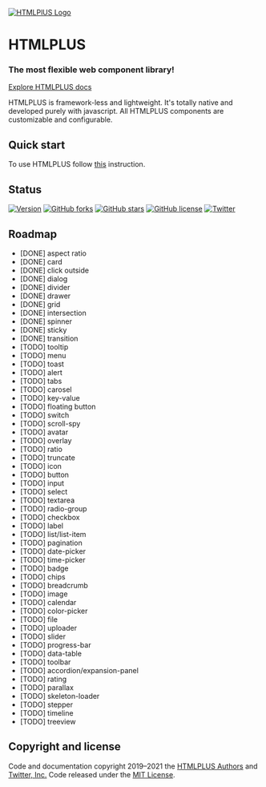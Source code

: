 [![HTMLPlUS Logo](https://htmlplus.io/assets/logo/logo.svg)](https://htmlplus.io)

# HTMLPLUS
### The most flexible web component library!
[Explore HTMLPLUS docs](https://htmlplus.io/introduction/what-is-htmlplus)

HTMLPLUS is framework-less and lightweight. It's totally native and developed purely with javascript. All HTMLPLUS components are customizable and configurable.

## Quick start
To use HTMLPLUS follow [this](https://htmlplus.io/getting-started/installation) instruction.
 
## Status
[![Version](https://img.shields.io/npm/v/@htmlplus/core.svg)](https://www.npmjs.com/package/@htmlplus/core)
[![GitHub forks](https://img.shields.io/github/forks/htmlplus/core)](https://github.com/htmlplus/core/network/members) [![GitHub stars](https://img.shields.io/github/stars/htmlplus/core)](https://github.com/htmlplus/core/stargazers) [![GitHub license](https://img.shields.io/github/license/htmlplus/core)](https://github.com/htmlplus/core/blob/main/LICENSE) [![Twitter](https://img.shields.io/twitter/url?url=https%3A%2F%2Fgithub.com%2Fhtmlplus%2Fcore)](https://https://twitter.com/htmlplusio) 

## Roadmap
- [DONE] aspect ratio
- [DONE] card
- [DONE] click outside
- [DONE] dialog
- [DONE] divider
- [DONE] drawer
- [DONE] grid
- [DONE] intersection
- [DONE] spinner
- [DONE] sticky
- [DONE] transition
- [TODO] tooltip
- [TODO] menu
- [TODO] toast
- [TODO] alert
- [TODO] tabs
- [TODO] carosel
- [TODO] key-value
- [TODO] floating button
- [TODO] switch
- [TODO] scroll-spy
- [TODO] avatar
- [TODO] overlay
- [TODO] ratio
- [TODO] truncate
- [TODO] icon
- [TODO] button
- [TODO] input
- [TODO] select
- [TODO] textarea
- [TODO] radio-group
- [TODO] checkbox
- [TODO] label
- [TODO] list/list-item
- [TODO] pagination
- [TODO] date-picker
- [TODO] time-picker
- [TODO] badge
- [TODO] chips
- [TODO] breadcrumb
- [TODO] image
- [TODO] calendar
- [TODO] color-picker
- [TODO] file
- [TODO] uploader
- [TODO] slider
- [TODO] progress-bar
- [TODO] data-table
- [TODO] toolbar
- [TODO] accordion/expansion-panel
- [TODO] rating
- [TODO] parallax
- [TODO] skeleton-loader
- [TODO] stepper
- [TODO] timeline
- [TODO] treeview

## Copyright and license
Code and documentation copyright 2019–2021 the [HTMLPLUS Authors](https://github.com/htmlplus/core/graphs/contributors) and [Twitter, Inc.](https://twitter.com) Code released under the [MIT License](https://github.com/htmlplus/core/blob/main/LICENSE).